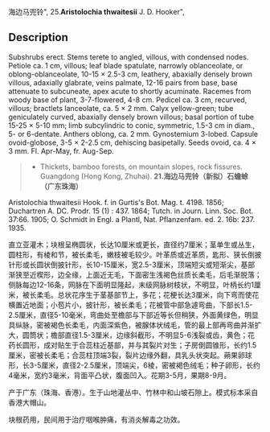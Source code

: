 海边马兜铃",
25.**Aristolochia thwaitesii** J. D. Hooker",

## Description
Subshrubs erect. Stems terete to angled, villous, with condensed nodes. Petiole ca. 1 cm, villous; leaf blade spatulate, narrowly oblanceolate, or oblong-oblanceolate, 10-15 × 2.5-3 cm, leathery, abaxially densely brown villous, adaxially glabrate, veins palmate, 12-16 pairs from base, base attenuate to subcuneate, apex acute to shortly acuminate. Racemes from woody base of plant, 3-7-flowered, 4-8 cm. Pedicel ca. 3 cm, recurved, villous; bractlets lanceolate, ca. 5 × 2 mm. Calyx yellow-green; tube geniculately curved, abaxially densely brown villous; basal portion of tube 15-25 × 5-10 mm; limb subcylindric to conic, symmetric, 1.5-3 cm in diam., 5- or 6-dentate. Anthers oblong, ca. 2 mm. Gynostemium 3-lobed. Capsule ovoid-globose, 3-5 × 2-2.5 cm, dehiscing basipetally. Seeds ovoid, ca. 4 × 3 mm. Fl. Apr-May, fr. Aug-Sep.

> * Thickets, bamboo forests, on mountain slopes, rock fissures. Guangdong (Hong Kong, Zhuhai).
**21.海边马兜铃（新拟）石蟾蜍（广东珠海）**

Aristolochia thwaitesii Hook. f. in Gurtis's Bot. Mag. t. 4198. 1856; Duchartren A. DC. Prodr. 15 (1) : 437. 1864; Tutch. in Journ. Linn. Soc. Bot. 37:66. 1905; O. Schmidt in Engl. a Plantl, Nat. Pflanzenfam. ed. 2. 16b: 237. 1935.

直立亚灌木；块根呈椭圆状，长达10厘米或更长，直径约7厘米；茎单生或丛生，圆柱形，有棱和节，被长柔毛，嫩枝被毛较少。叶革质或近革质，匙形、狭长倒披针形或长圆状倒披针形，长10-15厘米，宽2.5-3厘米，顶端短尖或短渐尖，基部渐狭至近楔形，边全缘，上面近无毛，下面密生浅褐色丝质长柔毛，后毛渐脱落；侧脉每边12-16条，网脉在下面明显隆起，末级网脉树枝状，不明显，叶柄长约1厘米，被长柔毛。总状花序生于茎基部节上，多花；花梗长达3厘米，向下弯而使花横置近地面；小苞片小，披针形，被长柔毛；花被管中部急遽弯曲，下部长1.5-2.5厘米，直径5-10毫米，弯曲处至檐部与下部近等长但稍狭，外面黄绿色，明显具纵脉，密被褐色长柔毛，内面深紫色，被腺体状绒毛，管的最上部再弯曲并渐扩大，圆筒状；檐部直径1.5-3厘米，边缘斜截形，不明显5-6浅裂或齿，黄色；花药长圆形，成对贴生于合蕊柱近基部，并与其裂片对生；子房倒圆锥形，长约1.5厘米，密被长柔毛；合蕊柱顶端3裂，裂片边缘外翻，具乳头状突起。蒴果卵球形，长3-5厘米，直径2-2.5厘米，顶端尖，6棱，密被褐色绒毛；种子卵形，长约4毫米，宽约3毫米，背面平凸状，腹面凹入。花期3-5月，果期8-9月。

产于广东（珠海、香港）。生于山地灌丛中、竹林中和山坡石隙上。模式标本采自香港大帽山。

块根药用，民间用于治疗咽喉肿痛，有消炎解毒之功效。
